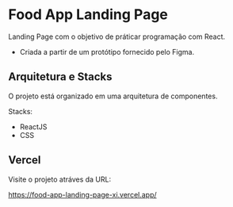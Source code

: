 # Food App Landing Page

Landing Page com o objetivo de práticar programação com React.

- Criada a partir de um protótipo fornecido pelo Figma.

## Arquitetura e Stacks

O projeto está organizado em uma arquitetura de componentes.

Stacks:
- ReactJS
- CSS

## Vercel

Visite o projeto atráves da URL:

https://food-app-landing-page-xi.vercel.app/
